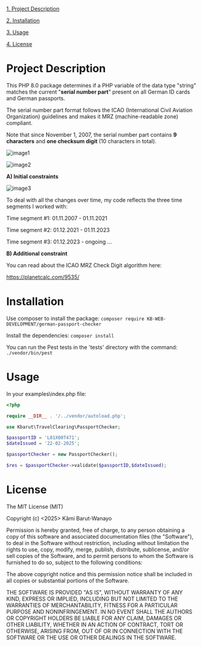  [1. Project Description](#project-description)
 
 [2. Installation](#installation)
 
 [3. Usage](#usage)
 
 [4. License](#license)
 
# Project Description

This PHP 8.0 package determines if a PHP variable of the data type "string" matches the current "**serial number part**" present on all German ID cards and German passports.

The serial number part format follows the ICAO (International Civil Aviation Organization) guidelines and makes it MRZ (machine-readable zone) compliant.

Note that since November 1, 2007, the serial number part contains **9 characters** and **one checksum digit** (10 characters in total).

![image1](https://i.ibb.co/5WpBWVNv/image1.png)

![image2](https://i.ibb.co/67DypCDH/image2.png)

**A) Initial constraints**

![image3](https://i.ibb.co/5WSM47jg/image3.png)

To deal with all the changes over time, my code reflects the three time segments I worked with:


Time segment #1: 01.11.2007 - 01.11.2021

Time segment #2: 01.12.2021 - 01.11.2023 

Time segment #3: 01.12.2023 - ongoing ...

**B) Additional constraint**

You can read about the ICAO MRZ Check Digit algorithm here:

https://planetcalc.com/9535/ 

# Installation

Use composer to install the package: `composer require KB-WEB-DEVELOPMENT/german-passport-checker`

Install the dependencies: `composer install` 

You can run the Pest tests in the 'tests' directory with the command: `./vendor/bin/pest`


# Usage

In your examples\index.php file: 

```php
<?php

require __DIR__ . '/../vendor/autoload.php';

use Kbarut\TravelClearing\PassportChecker;

$passportID = 'L01X00T471';
$dateIssued = '22-02-2025';

$passportChecker = new PassportChecker();

$res = $passportChecker->validate($passportID,$dateIssued);

 ```

# License 

The MIT License (MIT)

Copyright (c) <2025> Kâmi Barut-Wanayo

Permission is hereby granted, free of charge, to any person obtaining a copy of this software and associated documentation files (the "Software"), to deal in the Software without restriction, including without limitation the rights to use, copy, modify, merge, publish, distribute, sublicense, and/or sell copies of the Software, and to permit persons to whom the Software is furnished to do so, subject to the following conditions:

The above copyright notice and this permission notice shall be included in all copies or substantial portions of the Software.

THE SOFTWARE IS PROVIDED "AS IS", WITHOUT WARRANTY OF ANY KIND, EXPRESS OR IMPLIED, INCLUDING BUT NOT LIMITED TO THE WARRANTIES OF MERCHANTABILITY, FITNESS FOR A PARTICULAR PURPOSE AND NONINFRINGEMENT. IN NO EVENT SHALL THE AUTHORS OR COPYRIGHT HOLDERS BE LIABLE FOR ANY CLAIM, DAMAGES OR OTHER LIABILITY, WHETHER IN AN ACTION OF CONTRACT, TORT OR OTHERWISE, ARISING FROM, OUT OF OR IN CONNECTION WITH THE SOFTWARE OR THE USE OR OTHER DEALINGS IN THE SOFTWARE.
